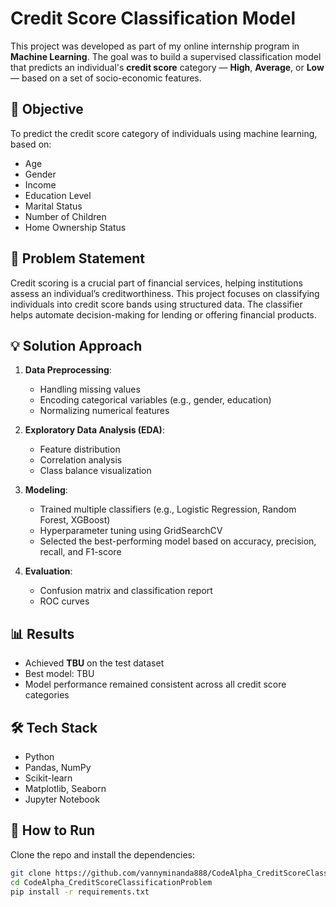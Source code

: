 # Credit Score Classification Model

This project was developed as part of my online internship program in **Machine Learning**. The goal was to build a supervised classification model that predicts an individual's **credit score** category — **High**, **Average**, or **Low** — based on a set of socio-economic features.

## 🎯 Objective

To predict the credit score category of individuals using machine learning, based on:

- Age
- Gender
- Income
- Education Level
- Marital Status
- Number of Children
- Home Ownership Status

## 🧠 Problem Statement

Credit scoring is a crucial part of financial services, helping institutions assess an individual’s creditworthiness. This project focuses on classifying individuals into credit score bands using structured data. The classifier helps automate decision-making for lending or offering financial products.

## 💡 Solution Approach

1. **Data Preprocessing**:
   - Handling missing values
   - Encoding categorical variables (e.g., gender, education)
   - Normalizing numerical features

2. **Exploratory Data Analysis (EDA)**:
   - Feature distribution
   - Correlation analysis
   - Class balance visualization

3. **Modeling**:
   - Trained multiple classifiers (e.g., Logistic Regression, Random Forest, XGBoost)
   - Hyperparameter tuning using GridSearchCV
   - Selected the best-performing model based on accuracy, precision, recall, and F1-score

4. **Evaluation**:
   - Confusion matrix and classification report
   - ROC curves

## 📊 Results

- Achieved **TBU** on the test dataset
- Best model: TBU
- Model performance remained consistent across all credit score categories

## 🛠️ Tech Stack

- Python
- Pandas, NumPy
- Scikit-learn
- Matplotlib, Seaborn
- Jupyter Notebook

## 🚀 How to Run

Clone the repo and install the dependencies:

```bash
git clone https://github.com/vannyminanda888/CodeAlpha_CreditScoreClassificationProblem.git
cd CodeAlpha_CreditScoreClassificationProblem
pip install -r requirements.txt
